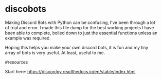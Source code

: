 # discobots
Making Discord Bots with Python can be confusing,
I've been through a lot of trial and error. I made
this file dump for the best working projects I
have been able to complete, boiled down to just
the essential functions unless an example was required.



Hoping this helps you make your own discord bots,
it is fun and my tiny array of bots is very useful.
At least, useful to me.








#resources

Start here: https://discordpy.readthedocs.io/en/stable/index.html
